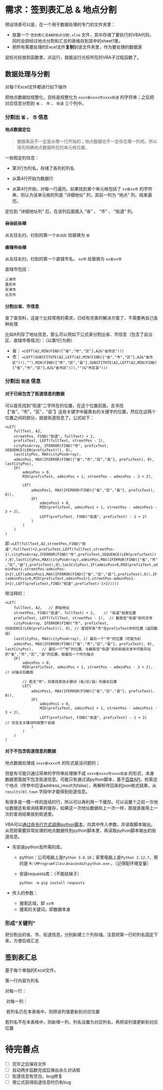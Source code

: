 # 需求：签到表汇总 & 地点分割

预设场景可以是，在一个用于数据处理的专门的文件夹里：

- 放置一个 `签到表汇总AND地点分割.xlsm` 文件，其中存储了要执行的VBA代码，同时会把经过地点分割和汇总的表格存到其中的sheet1里。
- 把所有需要处理的Excel文件**复制**到该文件夹里，作为要处理的数据源



鼠标光标放到函数里，点运行，就能运行光标所在的VBA子过程函数了。

## 数据处理与分割

对每个Excel文件都进行如下操作

把地点数据给规整化，目标是规整化为 `xxxx省xxxx市xxxx街道` 的字符串；之后把对应信息分割到 `省` 、 `市` 、 `街道` 三个列中。

### 分割出 `省` 、 `市` 信息

#### 地点数据定位

> 数据条目不一定是从哪一行开始的；地点数据也不一定存在哪一列呢。所以得先明确地点数据所在的单元格位置。

一些假定的信息：

- 第3行为列名，存储了各列的列名

- 从第4行开始为数据行
- 从第4行开始，对每一行遍历。如果找到某个单元格包括了 `xx省xx市` 的字符串，则认为该单元格的列是 “详细地址” 列，其前一列为 “地点” 列。结束遍历。

定位到 “详细地址列” 后，在该列后面插入 “省” 、 “市” 、 “街道” 列。

#### ~~自治区处理~~

从左往右扫，扫到的第一个`自治区` 给替换为 `省`

#### ~~直辖市处理~~

从左往右扫，扫到的第一个直辖市名， `xx市` 给替换为 `xx省xx市`

直辖市包括：

```
上海市
重庆市
天津市
北京市
```

#### 分割出省、市信息

查了查资料，这是个比较常用的需求，已经有完善的解决方案了，不需要再自己各种处理

比如A列存了地址信息，那么可以用如下公式来分割出省、市信息（包含了自治区、直辖市等情况）：（以第1行为例）

- 省： `=LEFT(A2,MIN(FIND({"省","市","区"},A2&"省市区")))`
- 市： `=LEFT(SUBSTITUTE(A2,LEFT(A2,MIN(FIND({"省","市","区"},A2&"省市区"))),""),MIN(FIND({"市","区","县"},SUBSTITUTE(A2,LEFT(A2,MIN(FIND({"省","市","区"},A2&"省市区"))),"")&"市区县")))`



### 分割出 `街道` 信息

#### 对于已经包含了街道信息的数据

可以首先找到“街道”二字所在的位置，在这个位置前面，去寻找【“省”，“市”，“区”，“县”】这些关键字中最靠右的关键字的位置，然后在这两个位置之间的部分，就是街道信息了。公式如下：

```
=LET(
    fullText, A2,
    streetPos, FIND("街道", fullText) + 2,
    prefixText, LEFT(fullText, streetPos - 1),
    cityPosArray, IFERROR(FIND("市", prefixText, SEQUENCE(LEN(prefixText))), 0),
    lastCityPos, MAX(cityPosArray),
    adminPos, MAX(IFERROR(FIND({"省","市","区","县"}, prefixText), 0), lastCityPos),
    IF(
        adminPos > 0,
        MID(prefixText, adminPos + 1, streetPos - adminPos - 3 + 2),

        LET(
            adminPos1, MAX(IFERROR(FIND({"省","区","县"}, prefixText), 0)),
            IF(
                adminPos1 > 0,
                MID(prefixText, adminPos1 + 1, streetPos - adminPos1 - 3 + 2),
                LEFT(prefixText, FIND("街道", prefixText) - 1 + 2)
            )
        )
    )
)
```

即 `=LET(fullText,A2,streetPos,FIND("街道",fullText)+2,prefixText,LEFT(fullText,streetPos-1),cityPosArray,IFERROR(FIND("市",prefixText,SEQUENCE(LEN(prefixText))),0),lastCityPos,MAX(cityPosArray),adminPos,MAX(IFERROR(FIND({"省","市","区","县"},prefixText),0),lastCityPos),IF(adminPos>0,MID(prefixText,adminPos+1,streetPos-adminPos-3+2),LET(adminPos1,MAX(IFERROR(FIND({"省","区","县"},prefixText),0)),IF(adminPos1>0,MID(prefixText,adminPos1+1,streetPos-adminPos1-3+2),LEFT(prefixText,FIND("街道",prefixText)-1+2)))))`

带注释的：

```
=LET(
    fullText, A2,	// 原始地址
    streetPos, FIND("街道", fullText) + 2,	// "街道"结束位置
    prefixText, LEFT(fullText, streetPos - 1),	// 截取至"街道"前的文本
    cityPosArray, IFERROR(FIND("市", prefixText, SEQUENCE(LEN(prefixText))), 0),	// 查找所有"市"在prefixText中的位置（返回数组）
    lastCityPos, MAX(cityPosArray),	// 最后一个"市"的位置（可能为0）
    adminPos, MAX(IFERROR(FIND({"省","市","区","县"}, prefixText), 0), lastCityPos),	// 最后一个“市”的位置，与截取至"街道"前的前缀文本中可能存在的"省","市","区","县"的位置，取最后一个作为锚点
    IF(
        adminPos > 0,
        MID(prefixText, adminPos + 1, streetPos - adminPos - 3 + 2),	// 从锚点后截取

        // 若无"市"，则查找其他关键词（省/区/县）的最右位置
        LET(
            adminPos1, MAX(IFERROR(FIND({"省","区","县"}, prefixText), 0)),
            IF(
                adminPos1 > 0,
                MID(prefixText, adminPos1 + 1, streetPos - adminPos1 - 3 + 2),
                LEFT(prefixText, FIND("街道", prefixText) - 1 + 2)	// 完全无关键词时取整个前缀
            )
        )
    )
)
```



#### 对于不包含街道信息的数据

地点数据处理成 `xxxx省xxxx市` 的形式是没问题的；

但是有可能只通过简单的字符串处理做不成 `xxxx省xxxx市xxxx街道` 的形式，本身数据里面就不包含街道信息。可能只有通过调python脚本，基于[百度API](https://lbsyun.baidu.com/faq/api?title=webapi/guide/webservice-placeapiV3/interfaceDocumentV3#%E8%A2%8C%E6%94%BF%E5%8C%BA%E5%88%92%E5%8C%BA%E5%9F%9F%E6%A3%80%E7%B4%A2%E6%8E%A5%E5%8F%A3%E8%AF%B4%E6%98%8E)，检索这个地点（传参中应该address_result为false），再解析传回来的json格式结果，从 `results[0].town` 字段中才能得到街道信息。

有很多是一模一样的连续的行，所以可以再利用一下缓存。可以设置个之前一次地址数据还有查询结果的缓存，如果这一次地址数据和上一次一样，那就直接用上一次的查询结果放到街道里。

VBA可以[通过命令行方式调用python脚本](https://docs.pingcode.com/baike/737391)，向其中传入参数，并读取脚本输出。从而把需要异常处理的地点数据传到python脚本里，再读取python脚本输出的街道信息。

- 先安装python及所需的库。

  - python：公司电脑上是`Python 3.8.10`；家里电脑上是`Python 3.12.7`，用的是 `M:\MProgramFiles\Anaconda3\python.exe` 。（记得配环境变量）

  - 安装requests库：（不能挂梯子）

    ```python
    python -m pip install requests
    ```

    

- 传入的参数：
  - 搜索区域，即 `xx市` 
  - 搜索的关键词，即数据本身

### 形成“关键列”

把分割出的省、市、街道信息，分别新建三个列存储。注意把第一行的列名固定下来，方便后续汇总

## 签到表汇总

基于每个单独的Excel文件。

第一行内容为列名

对每一行：

​	对每一列：

​		若列名已在本表格中，则把该列值更新到对应位置

​		若列名不在本表格中，则新增一列，列名设置为对应列名，再把该列值更新到对应位置

# 待完善点

- [ ] 完毕之后保存文件
- [ ] 自动两步函数完成后弹出永久对话框
- [ ] 街道信息有空白，bug修复
- [ ] 用公式获得街道信息时仍有bug
